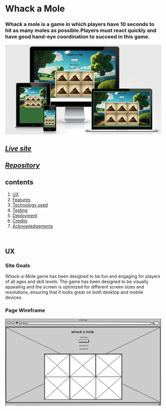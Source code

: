 #  Whack a Mole 

### Whack a mole is a game in which players have 10 seconds to hit as many moles as possible.Players must react quickly and have good hand-eye coordination to succeed in this  game.

![Responsive screenshot](assets/images/readme/responsiv.png)
## *[Live site](https://karoskodev.github.io/Whack-a-Mole/)*
## *[Repository](https://github.com/Karoskodev/Whack-a-Mole)*

## contents

1. [ UX ](#ux)
2. [ Features ](#features)  
3. [ Technology used ](#technology)
4. [ Testing ](#testing)
5. [ Deployment](#deployment)
6. [ Credits](#credits)
7. [ Acknowledgements](#acknowledgements)

<br>

## UX
### Site Goals
Whack-a-Mole game has been designed to be fun and engaging for players of all ages and skill levels.
The game has been designed to be visually appealing and the screen is optimized for different screen sizes and resolutions, ensuring that it looks great on both desktop and mobile devices.

### Page Wireframe

  ![Page Wireframe](assets/images/readme/wire.png)
